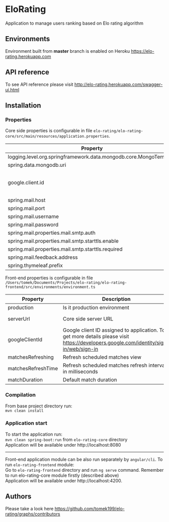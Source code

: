 # EloRating
Application to manage users ranking based on Elo rating algorithm

## Environments
Environment built from **master** branch is enabled on Heroku 
https://elo-rating.herokuapp.com

## API reference
To see API reference please visit
http://elo-rating.herokuapp.com/swagger-ui.html

## Installation
### Properties

Core side properties is configurable in file `elo-rating/elo-rating-core/src/main/resources/application.properties`. 

|Property|Description|Default value|
|---|---|---|
|logging.level.org.springframework.data.mongodb.core.MongoTemplate|Logging level for MongoDB queries|INFO|
|spring.data.mongodb.uri|Connection URI for MongoDB instance||
|google.client.id|Google client ID assigned to application. To get more details please visit https://developers.google.com/identity/sign-in/web/sign-in||
|spring.mail.host|Email server host|smtp.gmail.com|
|spring.mail.port|Email server port|587|
|spring.mail.username|Email server username||
|spring.mail.password|Email server password||
|spring.mail.properties.mail.smtp.auth|Email server smtp auth|true|
|spring.mail.properties.mail.smtp.starttls.enable|Email server tls enable|true|
|spring.mail.properties.mail.smtp.starttls.required|Email server tls required|true|
|spring.mail.feedback.address|Feedback email address||
|spring.thymeleaf.prefix|Thymeleaf templates directory|classpath:/templates/email/|

Front-end properties is configurable in file `/Users/tomek/Documents/Projects/elo-rating/elo-rating-frontend/src/environments/environment.ts`

|Property|Description|Default value|
|---|---|---|
|production|Is it production environment|false|
|serverUrl|Core side server URL|https://elo-rating.herokuapp.com/api|
|googleClientId|Google client ID assigned to application. To get more details please visit https://developers.google.com/identity/sign-in/web/sign-in||
|matchesRefreshing|Refresh scheduled matches view|false|
|matchesRefreshTime|Refresh scheduled matches refresh interval in milliseconds|5000|
|matchDuration|Default match duration|10|

### Compilation
From base project directory run:  
`mvn clean install` 

### Application start
To start the application run:  
`mvn clean spring-boot:run` from `elo-rating-core` directory  
Application will be available under http://localhost:8080
___
Front-end application module can be also run separately by `angular/cli`. To run `elo-rating-frontend` module:   
Go to `elo-rating-frontend` directory and run `ng serve` command. Remember to run elo-rating-core module firstly (described above)  
Application will be available under http://localhost:4200. 

## Authors
Please take a look here https://github.com/tomek199/elo-rating/graphs/contributors
 